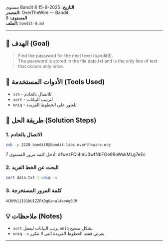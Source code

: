  مستوى Bandit 8
**التاريخ:** 2025-9-15  
**المصدر:** OverTheWire — Bandit  
**المستوى:** 8  
**الملف:** `bandit-8.md`

---

## 🎯 الهدف (Goal)
> Find the password for the next level (bandit9).  
> The password is stored in the file data.txt and is the only line of text that occurs only once.

## 🔧 الأدوات المستخدمة (Tools Used)
- `ssh` - للاتصال بالخادم
- `sort` - لترتيب البيانات
- `uniq` - للعثور على الخطوط الفريدة

## 🚀 طريقة الحل (Solution Steps)

### 1. الاتصال بالخادم
```bash
ssh -p 2220 bandit8@bandit.labs.overthewire.org
```
أدخل كلمة مرور المستوى 7: dfwvzFQi4mU0wfNbFOe9RoWskMLg7eEc

### 2. البحث عن الخط الفريد
```bash
sort data.txt | uniq -u
```

### 3. كلمة المرور المستخرجة
```
4CKMh1JI91bUIZZPXDqGanal4xvAg0JM
```

## 💡 ملاحظات (Notes)
- `sort` يرتب البيانات ليعمل `uniq` بشكل صحيح
- `uniq -u` يعرض فقط الخطوط الفريدة التي لا تتكرر

---
